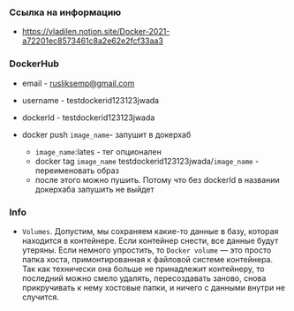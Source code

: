 ### Ссылка на информацию
- https://vladilen.notion.site/Docker-2021-a72201ec8573461c8a2e62e2fcf33aa3

### DockerHub
- email - rusliksemp@gmail.com
- username - testdockerid123123jwada
- dockerId - testdockerid123123jwada

- docker push `image_name`- запушит в докерхаб
  - `image_name`:lates - тег опционален
  - docker tag `image_name` testdockerid123123jwada/`image_name` - переименовать образ
  - после этого можно пушить. Потому что без dockerId в названии докерхаба запушить не выйдет

### Info
- `Volumes`. Допустим, мы сохраняем какие-то данные в базу, которая находится в контейнере. Если контейнер снести, все данные будут утеряны.
Если немного упростить, то `Docker volume` — это просто папка хоста, примонтированная к файловой системе контейнера. Так как технически она больше не принадлежит контейнеру, то последний можно смело удалять, пересоздавать заново, снова прикручивать к нему хостовые папки, и ничего с данными внутри не случится.